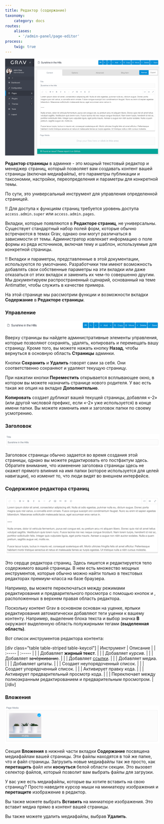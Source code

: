 ```yaml
---
title: Редактор (содержание)
taxonomy:
    category: docs
routes:
    aliases:
      - '/admin-panel/page-editor'
process:
    twig: true
---
```


![Редактор страниц](page-editor.png?width=2532&classes=shadow)

**Редактор страницы** в админке - это мощный текстовый редактор и менеджер страниц, который позволяет вам создавать контент вашей страницы (включая медиафайлы), его параметры публикации и таксономии, настройки, переопределения и параметры для конкретной темы.

По сути, это универсальный инструмент для управления определенной страницей.

!! Для доступа к функциям страниц требуется уровень доступа `access.admin.super` или `access.admin.pages`.

Вкладки, которые появляются в **Редакторе страниц**, не универсальны. Существует стандартный набор полей форм, которые обычно встречаются в темах Grav, однако они могут различаться в зависимости от темы. Администратор извлекает информацию о поле формы из ряда источников, включая тему и шаблон, используемые для конкретной страницы.

!! Вкладки и параметры, представленные в этой документации, используются по умолчанию. Разработчики тем имеют возможность добавлять свои собственные параметры на эти вкладки или даже отказаться от этих вкладок и заменить их чем-то совершенно другим. Мы документируем распространенный сценарий, основанный на теме Antimatter, чтобы служить в качестве примера.

На этой странице мы рассмотрим функции и возможности вкладки **Содержание** в **Редакторе страницы**.

### Управление

![Редактор страниц](page-editor-1.png?width=2024&classes=shadow)

Вверху страницы вы найдете административные элементы управления, которые позволяют сохранять, удалять, копировать и перемещать вашу страницу. Кроме того, вы можете нажать кнопку **Назад**, чтобы вернуться в основную область **Страницы** админки.

Кнопки **Сохранить** и **Удалить** говорят сами за себя. Они соответственно сохраняют и удаляют текущую страницу.

При нажатии кнопки **Переместить** открывается всплывающее окно, в котором вы можете назначить странице нового родителя. У вас есть такая же опция на вкладке **Дополнительно**.

**Копировать** создает дубликат вашей текущей страницы, добавляя «-2» (или другой числовой префикс, если «-2» уже используется) в конце имени папки. Вы можете изменить имя и заголовок папки по своему усмотрению.

### Заголовок

![Редактор страниц](page-editor-2.png?width=1920&classes=shadow)

Заголовок страницы обычно задается во время создания этой страницы, однако вы можете редактировать его постфактум здесь. Обратите внимание, что изменение заголовка страницы здесь не окажет прямого влияния на имя папки (которое используется для целей навигации), но изменит то, что люди видят во внешнем интерфейсе.

### Содержимое редактора страниц

![Редактор страниц](page-editor-3.png?width=1924&classes=shadow)

Это сердце редактора страниц. Здесь пишется и редактируется тело содержимого вашей страницы. В нем есть множество мощных инструментов, которые обычно можно найти только в текстовых редакторах премиум-класса на базе браузера.

Например, вы можете переключаться между режимами редактирования и предварительного просмотра с помощью кнопок <i class="fa fa-code"></i> и <i class="fa fa-eye"></i>, расположенных в верхнем правая область редактора.

Поскольку контент Grav в основном основан на уценке, ярлыки редактирования автоматически добавляют теги уценки к вашему контенту. Например, выделение блока текста и выбор значка **B** окружают выделенную область полужирными тегами **(выделенная область)**.

Вот список инструментов редактора контента:

[div class="table table-striped table-keycol"]
| Инструмент                                | Описание                                                                      |
| :-----                                    | :-----                                                                        |
| <i class="fa fa-fw fa-bold"></i>          | Добавляет **жирный текст**.                                                   |
| <i class="fa fa-fw fa-italic"></i>        | Добавляет _курсив_.                                                           |
| <i class="fa fa-fw fa-strikethrough"></i> | Добавляет ~~зачёркивание~~.                                                   |
| <i class="fa fa-fw fa-link"></i>          | Добавляет [ссылки](https://getgrav.org).                                      |
| <i class="fa fa-fw fa-picture-o"></i>     | Добавляет медиа.                                                              |
| <i class="fa fa-fw fa-quote-right"></i>   | Добавляет цитаты.                                                             |
| <i class="fa fa-fw fa-list-ul"></i>       | Создает неупорядоченный список.                                               |
| <i class="fa fa-fw fa-list-ol"></i>       | Создает упорядоченный список.                                                 |
| <i class="fa fa-fw fa-code"></i>          | Активирует правку кода.                                                       |
| <i class="fa fa-fw fa-eye"></i>           | Активирует предварительный просмотр кода.                                     |
| <i class="fa fa-fw fa-expand"></i>        | Переключает между полноэкранным редактированием и предварительным просмотром. |
[/div]

### Вложения

![Редактор страниц](page-editor-4.png?width=1924&classes=shadow)

Секция **Вложения** в нижней части вкладки **Содержание** посвящена медиафайлам вашей страницы. Эти файлы находятся в той же папке, что и файл страницы. Загрузить новые медиафайлы так же просто, как **перетащить** файл или **коснуться** белой области секции. Это вызовет селектор файлов, который позволит вам выбрать файлы для загрузки.

У вас уже есть медиафайлы, которые вы хотите вставить на свою страницу? Просто наведите курсор мыши на миниатюру изображения и **перетащите** изображение в редактор.

Вы также можете выбрать **Вставить** на миниатюре изображения. Это вставит медиа прямо в контент вашей страницы.

Вы также можете удалить медиафайлы, выбрав **Удалить**.

